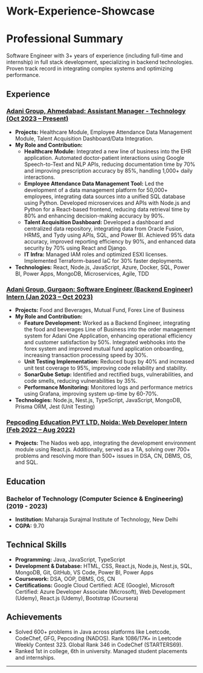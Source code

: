 # Work-Experience-Showcase


# Professional Summary

Software Engineer with 3+ years of experience (including full-time and internship) in full stack development, specializing in backend technologies. Proven track record in integrating complex systems and optimizing performance.

## Experience

### [Adani Group, Ahmedabad: Assistant Manager - Technology (Oct 2023 – Present)](https://github.com/mukeshdani/Work-Experience-Showcase/blob/main/AdaniGroupWE.md)
- **Projects:** Healthcare Module, Employee Attendance Data Management Module, Talent Acquisition Dashboard/Data Integration.
- **My Role and Contribution:**
  - **Healthcare Module:** Integrated a new line of business into the EHR application. Automated doctor-patient interactions using Google Speech-to-Text and NLP APIs, reducing documentation time by 70% and improving prescription accuracy by 85%, handling 1,000+ daily interactions.
  - **Employee Attendance Data Management Tool:** Led the development of a data management platform for 50,000+ employees, integrating data sources into a unified SQL database using Python. Developed microservices and APIs with Node.js and Python for a React-based frontend, reducing data retrieval time by 80% and enhancing decision-making accuracy by 90%.
  - **Talent Acquisition Dashboard:** Developed a dashboard and centralized data repository, integrating data from Oracle Fusion, HRMS, and Tydy using APIs, SQL, and Power BI. Achieved 95% data accuracy, improved reporting efficiency by 90%, and enhanced data security by 70% using React and Django.
  - **IT Infra:** Managed IAM roles and optimized ESXI licenses. Implemented Terraform-based IaC for 30% faster deployments.
- **Technologies:** React, Node.js, JavaScript, Azure, Docker, SQL, Power BI, Power Apps, MongoDB, Microservices, Agile, TDD

### [Adani Group, Gurgaon: Software Engineer (Backend Engineer) Intern (Jan 2023 – Oct 2023)](https://github.com/mukeshdani/Work-Experience-Showcase/blob/main/AdaniInternWE.md)
- **Projects:** Food and Beverages, Mutual Fund, Forex Line of Business
- **My Role and Contribution:**
  - **Feature Development:** Worked as a Backend Engineer, integrating the food and beverages Line of Business into the order management system for Adani One Application, enhancing operational efficiency and customer satisfaction by 50%. Integrated webhooks into the forex system and improved mutual fund application onboarding, increasing transaction processing speed by 30%.
  - **Unit Testing Implementation:** Reduced bugs by 40% and increased unit test coverage to 95%, improving code reliability and stability.
  - **SonarQube Setup:** Identified and rectified bugs, vulnerabilities, and code smells, reducing vulnerabilities by 35%.
  - **Performance Monitoring:** Monitored logs and performance metrics using Grafana, improving system up-time by 60-70%.
- **Technologies:** Node.js, Nest.js, TypeScript, JavaScript, MongoDB, Prisma ORM, Jest (Unit Testing)

### [Pepcoding Education PVT LTD, Noida: Web Developer Intern (Feb 2022 – Aug 2022)](https://github.com/mukeshdani/Work-Experience-Showcase/blob/main/PepcodingWE.md)
- **Projects:** The Nados web app, integrating the development environment module using React.js. Additionally, served as a TA, solving over 700+ problems and resolving more than 500+ issues in DSA, CN, DBMS, OS, and SQL.

## Education

### Bachelor of Technology (Computer Science & Engineering) (2019 - 2023)
- **Institution:** Maharaja Surajmal Institute of Technology, New Delhi
- **CGPA:** 9.70

## Technical Skills

- **Programming:** Java, JavaScript, TypeScript
- **Development & Database:** HTML, CSS, React.js, Node.js, Nest.js, SQL, MongoDB, Git, GitHub, VS Code, Power BI, Power Apps
- **Coursework:** DSA, OOP, DBMS, OS, CN
- **Certifications:** Google Cloud Certified: ACE (Google), Microsoft Certified: Azure Developer Associate (Microsoft), Web Development (Udemy), React.js (Udemy), Bootstrap (Coursera)

## Achievements

- Solved 600+ problems in Java across platforms like Leetcode, CodeChef, GFG, Pepcoding (NADOS). Rank 1086/17K+ in Leetcode Weekly Contest 323. Global Rank 346 in CodeChef (STARTERS69).
- Ranked 1st in college, 6th in university. Managed student placements and internships.

---

